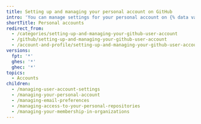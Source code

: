 ```yaml
---
title: Setting up and managing your personal account on GitHub
intro: 'You can manage settings for your personal account on {% data variables.location.product_location %}, including email preferences, access to personal repositories, and organization memberships. You can also manage the account itself.'
shortTitle: Personal accounts
redirect_from:
  - /categories/setting-up-and-managing-your-github-user-account
  - /github/setting-up-and-managing-your-github-user-account
  - /account-and-profile/setting-up-and-managing-your-github-user-account
versions:
  fpt: '*'
  ghes: '*'
  ghec: '*'
topics:
  - Accounts
children:
  - /managing-user-account-settings
  - /managing-your-personal-account
  - /managing-email-preferences
  - /managing-access-to-your-personal-repositories
  - /managing-your-membership-in-organizations
---
```


